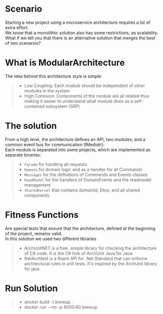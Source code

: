 # Scenario
Starting a new project using a microservice architecture requires a lot of extra effort.  
We know that a monolithic solution also has some restrictions, as scalability.  
What if we tell you that there is an alternative solution that merges the best of two scenarios?  

# What is ModularArchitecture
The idea behind this architecture style is simple:  
> - Low Coupling: Each module should be independent of other modules in the system  
> - High Cohesion: Components of the module are all related thus making it easier to understand what module does as a self-contained subsystem (SRP)  

# The solution
From a high level, the architecture defines an API, two modules, and a common event bus for communication (IMediatr):  
Each module is separated into some projects, which are implemented as separate binaries: 
> - `Facade` for handling all requests  
> - `Domain` for domain logic and as a handler for all Commands  
> - `Messages` for the definitions of Commands and Events classes  
> - `ReadModel` for the handlers of DomainEvents and the readmodel management  
> - `SharedKernel` that contains domainId, Dtos, and all shared components

# Fitness Functions
Are special tests that ensure that the architecture, defined at the beginning of the project, remains valid.  
In this solution we used two different libraries  
> - ArchUnitNET is a free, simple library for checking the architecture of C# code. It is the C# fork of ArchUnit Java for Java  
> - NetArchtest is a fluent API for .Net Standard that can enforce architectural rules in unit tests. It's inspired by the ArchUnit library for java  

# Run Solution
> - docker build -t brewup .  
> - docker run --rm -p 8000:80 brewup